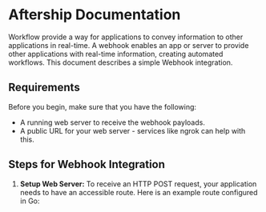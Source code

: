 # Aftership Documentation

Workflow provide a way for applications to convey information to other applications in real-time. A webhook enables an app or server to provide other applications with real-time information, creating automated workflows. This document describes a simple Webhook integration.

## Requirements

Before you begin, make sure that you have the following:

* A running web server to receive the webhook payloads.
* A public URL for your web server - services like ngrok can help with this.

## Steps for Webhook Integration

1. **Setup Web Server:**
   To receive an HTTP POST request, your application needs to have an accessible route. Here is an example route configured in Go: